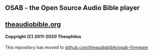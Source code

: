 ## OSAB - the Open Source Audio Bible player
## [theaudiobible.org](http://theaudiobible.org/)
#### Copyright (C) 2011-2020 Theophilus

This repository has moved to [github.com/theaudiobible/osab-firmware](https://github.com/theaudiobible/osab-firmware)

